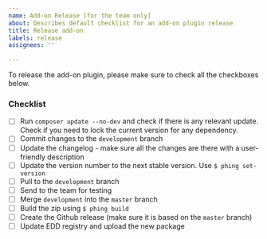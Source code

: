```yaml
---
name: Add-on Release [for the team only]
about: Describes default checklist for an add-on plugin release
title: Release add-on
labels: release
assignees: ''

---
```


To release the add-on plugin, please make sure to check all the checkboxes below.

### Checklist

- [ ] Run `composer update --no-dev` and check if there is any relevant update. Check if you need to lock the current version for any dependency.
- [ ] Commit changes to the `development` branch
- [ ] Update the changelog - make sure all the changes are there with a user-friendly description
- [ ] Update the version number to the next stable version. Use `$ phing set-version`
- [ ] Pull to the `development` branch
- [ ] Send to the team for testing
- [ ] Merge `development` into the `master` branch
- [ ] Build the zip using `$ phing build`
- [ ] Create the Github release (make sure it is based on the `master` branch)
- [ ] Update EDD registry and upload the new package
